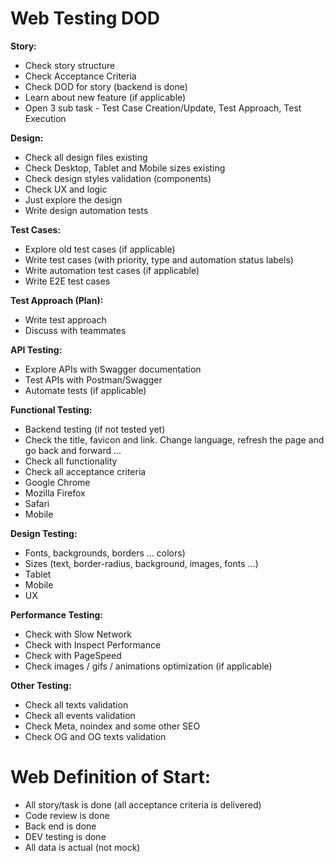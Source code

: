 # Web Testing DOD
**Story:**
- Check story structure
- Check Acceptance Criteria
- Check DOD for story (backend is done)
- Learn about new feature (if applicable)
- Open 3 sub task - Test Case Creation/Update, Test Approach, Test Execution

**Design:**
- Check all design files existing
- Check Desktop, Tablet and Mobile sizes existing
- Check design styles validation (components)
- Check UX and logic
- Just explore the design
- Write design automation tests

**Test Cases:**
- Explore old test cases (if applicable)
- Write test cases (with priority, type and automation status labels)
- Write automation test cases (if applicable)
- Write E2E test cases

**Test Approach (Plan):**
- Write test approach
- Discuss with teammates

**API Testing:**
- Explore APIs with Swagger documentation
- Test APIs with Postman/Swagger
- Automate tests (if applicable)

**Functional Testing:**
- Backend testing (if not tested yet)
- Check the title, favicon and link. Change language, refresh the page and go back and forward ...
- Check all functionality
- Check all acceptance criteria
- Google Chrome
- Mozilla Firefox
- Safari
- Mobile

**Design Testing:**
- Fonts, backgrounds, borders ... colors)
- Sizes (text, border-radius, background, images, fonts ...)
- Tablet
- Mobile
- UX

**Performance Testing:**
- Check with Slow Network
- Check with Inspect Performance
- Check with PageSpeed
- Check images / gifs / animations optimization (if applicable)

**Other Testing:**
- Check all texts validation
- Check all events validation
- Check Meta, noindex and some other SEO
- Check OG and OG texts validation

# Web Definition of Start:
- All story/task is done (all acceptance criteria is delivered)
- Code review is done
- Back end is done
- DEV testing is done
- All data is actual (not mock)
